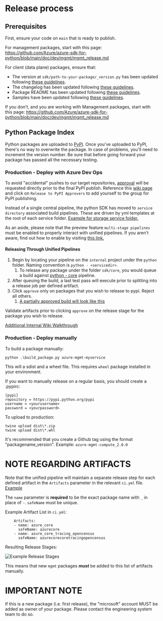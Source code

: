 # Release process

## Prerequisites
First, ensure your code on `main` that is ready to publish.

For management packages, start with this page: https://github.com/Azure/azure-sdk-for-python/blob/main/doc/dev/mgmt/mgmt_release.md

For client (data plane) packages, ensure that:
- The version at `sdk/path-to-your-package/_version.py` has been updated following [these guidelines](https://github.com/Azure/azure-sdk-for-python/blob/main/doc/dev/package_version/package_version_rule.md).
- The changelog has been updated following [these guidelines](https://azure.github.io/azure-sdk/policies_releases.html#change-logs).
- Package README has been updated following [these guidelines](https://review.learn.microsoft.com/en-us/help/platform/reference-document-sdk-client-libraries?branch=main#readme).
- Samples have been updated following [these guidelines](https://github.com/Azure/azure-sdk-for-python/blob/main/doc/dev/sample_guide.md).

If you don't, and you are working with Management packages, start with this page:
https://github.com/Azure/azure-sdk-for-python/blob/main/doc/dev/mgmt/mgmt_release.md


## Python Package Index

Python packages are uploaded to [PyPI](https://pypi.org/). Once you've uploaded to PyPI, there's no way to overwrite the package. In case of problems, you'll need to increment the version number. Be sure that before going forward your package has passed all the necessary testing.

### Production - Deploy with Azure Dev Ops

To avoid "accidental" pushes to our target repositories, [approval](https://docs.microsoft.com/azure/devops/pipelines/release/approvals/approvals?view=azure-devops) will be requested directly prior to the final PyPI publish. Reference this [wiki page](https://aka.ms/python-approval-groups) and click on `Release to PyPI Approvers` to add yourself to the group for PyPI publishing.

Instead of a single central pipeline, the python SDK has moved to `service directory` associated build pipelines. These are driven by yml templates at the root of each service folder. [Example for storage service folder.](https://github.com/Azure/azure-sdk-for-python/blob/main/sdk/storage/ci.yml#L44)

As an aside, please note that the preview feature `multi-stage pipelines` must be enabled to properly interact with unified pipelines. If you aren't aware, find out how to enable by visiting [this link.](https://docs.microsoft.com/azure/devops/project/navigation/preview-features?view=azure-devops)

#### Releasing Through Unified Pipelines

1. Begin by locating your pipeline on the `internal` project under the `python` folder. Naming convention is `python - <servicedir>`.
    1. To release any package under the folder `sdk/core`, you would queue a build against [python - core](https://dev.azure.com/azure-sdk/internal/_build?definitionId=983&_a=summary) pipeline.
2. After queuing the build, a last test pass will execute prior to splitting into a release job per defined artifact.
3. Click `approve` only on packages that you wish to release to pypi. Reject all others.
    1. [A partially approved build will look like this](https://dev.azure.com/azure-sdk/internal/_build/results?buildId=176564&view=results)

Validate artifacts prior to clicking `approve` on the release stage for the package you wish to release.

[Additional Internal Wiki Walkthrough](https://dev.azure.com/azure-sdk/internal/_wiki/wikis/internal.wiki/69/Package-release-via-Unified-Pipelines)

### Production - Deploy manually

To build a package manually:
```
python .\build_package.py azure-mgmt-myservice
```

This will a sdist and a wheel file. This requires `wheel` package installed in your environment.

If you want to manually release on a regular basis, you should create a .pypirc:
```
[pypi]
repository = https://pypi.python.org/pypi
username = <yourusername>
password = <yourpassword>
```

To upload to production:
```
twine upload dist\*.zip
twine upload dist\*.whl
```

It's recommended that you create a Github tag using the format "packagename_version". Example: `azure-mgmt-compute_2.0.0`

# NOTE REGARDING ARTIFACTS
Note that the unified pipeline will maintain a separate release step for each defined artifact in the `Artifacts` parameter in the relevant `ci.yml` file. [Example](https://github.com/Azure/azure-sdk-for-python/blob/cffaa424f4198bae99033c8ab2474fe87fb2451a/sdk/storage/ci.yml#L44)

The `name` parameter is **required** to be the exact package name with `_` in place of `-`. `safeName` must be unique.

Example Artifact List in `ci.yml`:

```
    Artifacts:
    - name: azure_core
      safeName: azurecore
    - name: azure_core_tracing_opencensus
      safeName: azurecorecoretracingopencensus
```

Resulting Release Stages:

![Example Release Stages](./release_stage.png "Example Release Stages")

This means that new `mgmt` packages **_must_**  be added to this list of artifacts manually.

# IMPORTANT NOTE

If this is a new package (i.e. first release), the "microsoft" account MUST be added as owner of your package. Please contact the engineering system team to do so.
